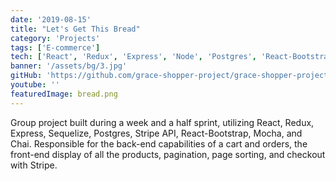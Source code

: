 ```yaml
---
date: '2019-08-15'
title: "Let's Get This Bread"
category: 'Projects'
tags: ['E-commerce']
tech: ['React', 'Redux', 'Express', 'Node', 'Postgres', 'React-Bootstrap']
banner: '/assets/bg/3.jpg'
gitHub: 'https://github.com/grace-shopper-project/grace-shopper-project'
youtube: ''
featuredImage: bread.png
---
```


Group project built during a week and a half sprint, utilizing React, Redux, Express, Sequelize, Postgres, Stripe API, React-Bootstrap, Mocha, and Chai. Responsible for the back-end capabilities of a cart and orders, the front-end display of all the products, pagination, page sorting, and checkout with Stripe.
